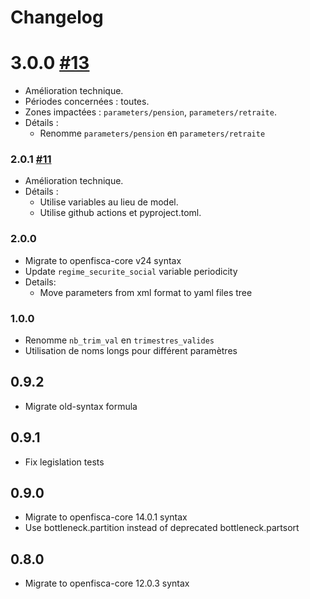 # Changelog

# 3.0.0 [#13](https://github.com/openfisca/openfisca-tunisia-pension/pull/13)

* Amélioration technique.
* Périodes concernées : toutes.
* Zones impactées : `parameters/pension`, `parameters/retraite`.
* Détails :
  - Renomme `parameters/pension` en  `parameters/retraite`

### 2.0.1 [#11](https://github.com/openfisca/openfisca-tunisia-pension/pull/11)

* Amélioration technique.
* Détails :
  - Utilise variables au lieu de model.
  - Utilise github actions et pyproject.toml.

### 2.0.0

* Migrate to openfisca-core v24 syntax
* Update `regime_securite_social` variable periodicity
* Details:
    * Move parameters from xml format to yaml files tree

### 1.0.0
* Renomme `nb_trim_val` en `trimestres_valides`
* Utilisation de noms longs pour différent paramètres

## 0.9.2
* Migrate old-syntax formula

## 0.9.1
* Fix legislation tests

## 0.9.0
* Migrate to openfisca-core 14.0.1 syntax
* Use bottleneck.partition instead of deprecated bottleneck.partsort

## 0.8.0
* Migrate to openfisca-core 12.0.3 syntax
